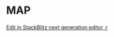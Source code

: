 # MAP

[Edit in StackBlitz next generation editor ⚡️](https://stackblitz.com/~/github.com/SyedHasanCronosPMC/MAP)